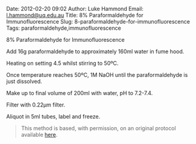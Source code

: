 Date: 2012-02-20 09:02
Author: Luke Hammond
Email: l.hammond@uq.edu.au
Title: 8% Paraformaldehyde for Immunofluorescence
Slug: 8-paraformaldehyde-for-immunofluorescence
Tags: paraformaldehyde,immunofluorescence

8% Paraformaldehyde for Immunofluorescence









Add 16g paraformaldehyde to approximately 160ml water in fume hood.



Heating on setting 4.5 whilst stirring to 50ºC.



Once temperature reaches 50ºC, 1M NaOH until the paraformaldehyde is just dissolved.



Make up to final volume of 200ml with water, pH to 7.2-7.4.



Filter with 0.22µm filter.



Aliquot in 5ml tubes, label and freeze.







>This method is based, with permission, on an original protocol available [here](http://web.qbi.uq.edu.au/microscopy/?page_id=549).

